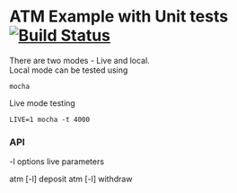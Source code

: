 # ATM Example with Unit tests [![Build Status](https://travis-ci.org/marek5050/ATMwithTests.svg?branch=master)](https://travis-ci.org/marek5050/ATMwithTests)

There are two modes - Live and local.  
Local mode can be tested using  

```
mocha 
```

Live mode testing  

```
LIVE=1 mocha -t 4000
```

### API 
-l  options live parameters

atm [-l] deposit <user id> <amount> 
atm [-l] withdraw <user id> <amount>